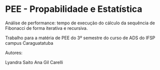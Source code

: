 # PEE - Propabilidade e Estatística

Análise de performance: tempo de execução do cálculo da sequência de Fibonacci de forma iterativa e recursiva.

Trabalho para a matéria de PEE do 3º semestre do curso de ADS do IFSP campus Caraguatatuba

Autores:

Lyandra Saito
Ana
Gil Carelli
